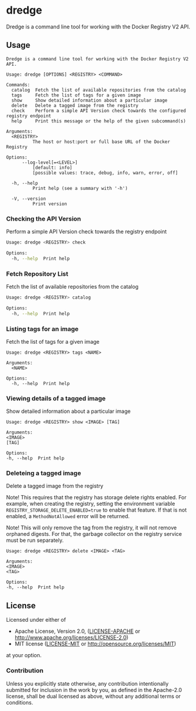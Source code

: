 # dredge

Dredge is a command line tool for working with the Docker Registry V2 API.

## Usage

```shell
Dredge is a command line tool for working with the Docker Registry V2 API.

Usage: dredge [OPTIONS] <REGISTRY> <COMMAND>

Commands:
  catalog  Fetch the list of available repositories from the catalog
  tags     Fetch the list of tags for a given image
  show     Show detailed information about a particular image
  delete   Delete a tagged image from the registry
  check    Perform a simple API Version check towards the configured registry endpoint
  help     Print this message or the help of the given subcommand(s)

Arguments:
  <REGISTRY>
          The host or host:port or full base URL of the Docker Registry

Options:
      --log-level[=<LEVEL>]
          [default: info]
          [possible values: trace, debug, info, warn, error, off]

  -h, --help
          Print help (see a summary with '-h')

  -V, --version
          Print version
```

### Checking the API Version

Perform a simple API Version check towards the registry endpoint

```sh
Usage: dredge <REGISTRY> check

Options:
  -h, --help  Print help
```

### Fetch Repository List

Fetch the list of available repositories from the catalog

```sh
Usage: dredge <REGISTRY> catalog

Options:
  -h, --help  Print help
```

### Listing tags for an image

Fetch the list of tags for a given image

```shell
Usage: dredge <REGISTRY> tags <NAME>

Arguments:
  <NAME>  

Options:
  -h, --help  Print help
```

### Viewing details of a tagged image

Show detailed information about a particular image

```shell
Usage: dredge <REGISTRY> show <IMAGE> [TAG]

Arguments:
<IMAGE>  
[TAG]

Options:
-h, --help  Print help
```

### Deleteing a tagged image

Delete a tagged image from the registry

Note! This requires that the registry has storage delete rights enabled. For
example, when creating the registry, setting the environment variable
`REGISTRY_STORAGE_DELETE_ENABLED=true` to enable that feature. If that is not
enabled, a `MethodNotAllowed` error will be returned.

Note! This will only remove the tag from the registry, it will not remove
orphaned digests. For that, the garbage collector on the registry service must
be run separately.

```shell
Usage: dredge <REGISTRY> delete <IMAGE> <TAG>

Arguments:
<IMAGE>  
<TAG>

Options:
-h, --help  Print help
```

## License

Licensed under either of

* Apache License, Version 2.0, ([LICENSE-APACHE](LICENSE-APACHE) or http://www.apache.org/licenses/LICENSE-2.0)
* MIT license ([LICENSE-MIT](LICENSE-MIT) or http://opensource.org/licenses/MIT)

at your option.

### Contribution

Unless you explicitly state otherwise, any contribution intentionally submitted
for inclusion in the work by you, as defined in the Apache-2.0 license, shall be dual licensed as above, without any
additional terms or conditions.

